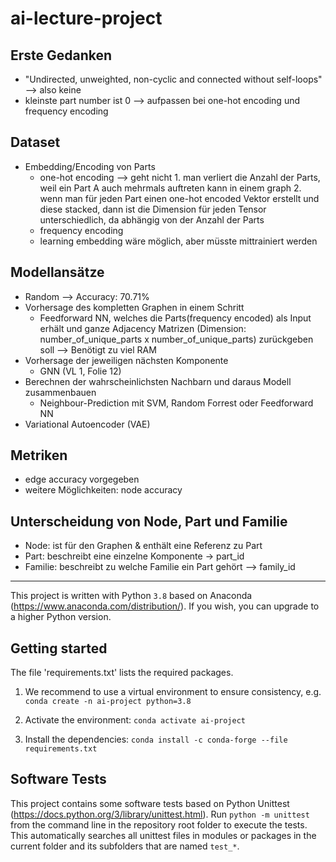 # ai-lecture-project

## Erste Gedanken
- "Undirected, unweighted, non-cyclic and connected without self-loops"
--> also keine 
- kleinste part number ist 0 --> aufpassen bei one-hot encoding und frequency encoding


## Dataset
- Embedding/Encoding von Parts 
    - one-hot encoding
        --> geht nicht
            1. man verliert die Anzahl der Parts, weil ein Part A auch mehrmals auftreten kann in einem graph
            2. wenn man für jeden Part einen one-hot encoded Vektor erstellt und diese stacked, dann ist die Dimension für jeden Tensor unterschiedlich, da abhängig von der Anzahl der Parts
    - frequency encoding
    - learning embedding wäre möglich, aber müsste mittrainiert werden



## Modellansätze
- Random --> Accuracy: 70.71%
- Vorhersage des kompletten Graphen in einem Schritt
    - Feedforward NN, welches die Parts(frequency encoded) als Input erhält und ganze Adjacency Matrizen (Dimension: number_of_unique_parts x number_of_unique_parts) zurückgeben soll 
        --> Benötigt zu viel RAM
- Vorhersage der jeweiligen nächsten Komponente
    - GNN (VL 1, Folie 12)
- Berechnen der wahrscheinlichsten Nachbarn und daraus Modell zusammenbauen
    - Neighbour-Prediction mit SVM, Random Forrest oder Feedforward NN
- Variational Autoencoder (VAE)


## Metriken
- edge accuracy vorgegeben
- weitere Möglichkeiten: node accuracy


## Unterscheidung von Node, Part und Familie
- Node: ist für den Graphen & enthält eine Referenz zu Part
- Part: beschreibt eine einzelne Komponente -> part_id
- Familie: beschreibt zu welche Familie ein Part gehört --> family_id










---------------------------------------------------------------------------------------------------------------------------------------------------------------------------------------------------------------------------------------------------------------------------------------------------------------------------------
This project is written with Python `3.8` based on Anaconda (https://www.anaconda.com/distribution/).
If you wish, you can upgrade to a higher Python version. 

## Getting started

The file 'requirements.txt' lists the required packages.

1. We recommend to use a virtual environment to ensure consistency, e.g.
`conda create -n ai-project python=3.8`

2. Activate the environment:
`conda activate ai-project`

3. Install the dependencies:
`conda install -c conda-forge --file requirements.txt`


## Software Tests
This project contains some software tests based on Python Unittest (https://docs.python.org/3/library/unittest.html).
Run `python -m unittest` from the command line in the repository root folder to execute the tests. This automatically searches all unittest files in modules or packages in the current folder and its subfolders that are named `test_*`.
